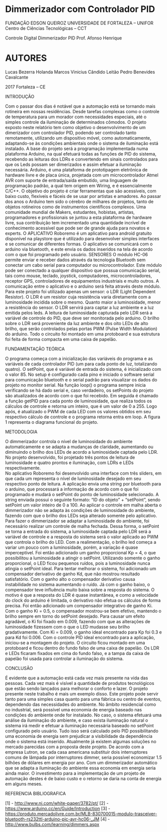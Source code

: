 ﻿# Dimmerizador com Controlador PID
 
FUNDAÇÃO EDSON QUEIROZ
UNIVERSIDADE DE FORTALEZA – UNIFOR
Centro de Ciências Tecnológicas – CCT

Controle Digital
Dimmerizador PID
Prof. Afonso Henrique

# AUTORES
Lucas Bezerra Holanda
Marcos Vinicius Cândido Leitão
Pedro Benevides Cavalcante


2017
Fortaleza – CE

INTRODUÇÃO

   Com o passar dos dias é notável que a automação está se tornando mais rotineira em nossas residências. Desde tarefas complexas como o controle de temperatura para um morador com necessidades especiais, até o simples controle da iluminação de determinados cômodos.
   O projeto exposto neste relatório tem como objetivo o desenvolvimento de um dimerizador com controlador PID, podendo ser controlado tanto remotamente, utilizando um dispositivo móvel, como automaticamente, adaptando-se às condições ambientais onde o sistema de iluminação está instalado. 
   A base do projeto será a programação implementada numa plataforma Arduino, na qual efetuará todas as funções de PID do sistema, recebendo as leituras dos LDRs e convertendo em sinais controlados para que os Leds possam ser dimerizados e assim efetuar a iluminação necessária. 
   Arduino, é uma plataforma de prototipagem eletrônica de hardware livre e de placa única, projetada com um microcontrolador Atmel AVR com suporte de entrada/saída embutido, uma linguagem de programação padrão, a qual tem origem em Wiring, e é essencialmente C/C++. O objetivo do projeto é criar ferramentas que são acessíveis, com baixo custo, flexíveis e fáceis de se usar por artistas e amadores.
   Ao passar dos anos o Arduino tem sido o cérebro de milhares de projetos, tanto de objetos rotineiros como de instrumentos científicos complexos. Uma comunidade mundial de Makers, estudantes, hobistas, artistas, programadores e profissionais se juntou a esta plataforma de hardware livre, sua contribuição tem incrementado uma quantidade incrível de conhecimento acessível que pode ser de grande ajuda para novatos e experts.
	O APLICATIVO
Roboremo é um aplicativo para android gratuito disponível na playstore que é utilizado para desenvolver simples interfaces e se comunicar de diferentes formas. O aplicativo se comunicará com o arduino via bluetooth, e este envia os dados inseridos na tela de acordo com o que foi programado pelo usuário. 
	SENSORES
   O módulo HC-06 permite enviar e receber dados através da tecnologia Bluetooth sem conectar um cabo serial para computador ou microcontrolador. Este módulo pode ser conectado a qualquer dispositivo que possua comunicação serial, tais como mouse, teclado, joystick, computadores, microcontroladores, receptor GPS, controladores de equipamentos industriais e muito outros. A comunicação entre o aplicativo e o arduino será feita através deste módulo.
   Para este projeto foi utilizado apenas um sensor: o LDR (Light Dependent Resistor). O LDR é um resistor cuja resistência varia diretamente com a luminosidade incidida sobre o mesmo. Quanto maior a luminosidade, menor a resistência do sensor. O LDR servirá para captar a luz ambiente e a luz emitida pelos leds. A leitura de luminosidade capturada pelo LDR será a variável de controle do PID, que deve ser monitorada pelo arduino.
   O brilho sobre o LDR será proveniente da luz ambiente e dos oito LEDs de alto brilho, que serão controlados pelas portas PWM (Pulse Width Modulation) do arduino. Todo o circuito foi montado em uma protoboard e sua estrutura foi feita de forma compacta em uma caixa de papelão.

FUNDAMENTAÇÃO TEÓRICA

O programa começa com a inicialização das variáveis do programa e as variáveis de cada controlador PID (um para cada ponto de luz, totalizando quatro). O setPoint, que é variável de entrada do sistema, é inicializado com o valor 85. No setup é configurado cada pino e iniciado o software serial para comunicação bluetooth e o serial padrão para visualizar os dados do projeto no monitor serial. Na função loop() o programa sempre inicia verificando se há dado serial e, caso verdadeiro, os setPoints do projeto são atualizados de acordo com o que foi recebido. Em seguida é chamado a função getPID para cada ponto de luminosidade, que realiza todos os cálculos de controle e retorna um inteiro, que é um valor de 0 a 255. Logo após, é atualizado o PWM de cada LED com os valores obtidos em seu respectivo cálculo de controle e o programa retorna entra em loop. A figura 1 representa o diagrama funcional do projeto. 

METODOLOGIA

   O dimmerizador controla o nível de luminosidade do ambiente automaticamente e se adapta a mudanças de claridade, aumentando ou diminuindo o brilho dos LEDs de acordo a luminosidade captada pelo LDR. No projeto desenvolvido, foi projetado três pontos de leitura de luminosidade e quatro prontos e iluminação, com LDRs e LEDs respectivamente.    
   No aplicativo Roboremo foi desenvolvido uma interface com três sliders, em que cada um representa o nível de luminosidade desejado em seu respectivo ponto de leitura. A aplicação envia uma string por bluetooth para o arduino, que processará a informação de acordo com o que foi programado e mudará o setPoint do ponto de luminosidade selecionado. A string enviada possui o seguinte formato: “ID do objeto” + “setPoint”, sendo setPoint um valor inteiro de 0 a 100.
   Ao aplicar o controle em malha aberta o dimmerizador não se adapta às condições de luminosidade do ambiente, fazendo com que o brilho dos LEDs seja alterado somente pelo aplicativo. Para fazer o dimmerizador se adaptar a luminosidade do ambiente, foi necessário realizar um controle de malha fechada. Dessa forma, o setPoint se torna a entrada do sistema, a luminosidade captada pelo LDR será a variável de controle e a resposta do sistema será o valor aplicado ao PWM que controla o brilho do LED. 
   Com a realimentação, o brilho led começa a variar um pouco com a luminosidade, porém, a variação é quase imperceptível. Foi então adicionado um ganho proporcional Kp =  4, o que possibilitou a luminosidade a atingir o setPoint. Utilizando somente o ganho proporcional, o LED ficou pequenos ruídos, pois a luminosidade nunca atingia o setPoint ideal. 
   Para tentar melhorar o sistema, foi adicionado um compensador derivativo de ganho Kd, que não mostrou resultado satisfatório. Com o ganho alto o compensador derivativo causa instabilidade no sistema aumentando o ruído. Já com o ganho baixo, o compensador teve influência muito baixa sobre a resposta do sistema. O motivo é que a resposta do LDR é quase instantânea, e como a velocidade do clock do arduino é limitada, o derivativo não efetua os cálculos de forma precisa. 
   Foi então adicionado um compensador integrativo de ganho Ki. Com o ganho Ki = 0.5, o compensador mostrou-se bem efetivo, mantendo o brilho sempre em torno do setPoint desejado. Para causar um efeito agradável, o Ki foi fixado em 0.009, fazendo com que as alterações de luminosidade fizessem com o que o LED mudasse seu brilho gradativamente. Com Ki = 0.009, o ganho ideal encontrado para Kp foi 0.3 e para Kd foi 0.006. 
   Com o controle PID ideal encontrado para a aplicação, iniciou-se a montagem do projeto. O circuito ficou montado em uma protoboard e ficou dentro do fundo falso de uma caixa de papelão. Os LDR e LEDs ficaram fixados em cima do fundo falso, e a tampa da caixa de papelão foi usada para controlar a iluminação do sistema.

CONCLUSÃO

  É evidente que a automação está cada vez mais presente na vida das pessoas. Cada vez mais é visível a quantidade de produtos tecnológicos que estão sendo lançados para melhorar o conforto e lazer. O projeto presente neste trabalho é mais um exemplo disso.
  Este projeto pode servir tanto para uma simples casa quanto para uma fábrica ou centro de eventos, dependendo das necessidades do ambiente. No âmbito residencial como no industrial, será possível uma economia de energia baseado nas condições do ambiente onde for instalado. No caso, o sistema efetuará uma análise da iluminação do ambiente, e caso exista iluminação natural o sistema irá medir e efetuar a iluminação necessária baseado no setPoint configurado pelo usuário. Tudo isso será calculado pelo PID possibilitando uma economia de energia sem prejudicar a visibilidade da dependência onde o sistema está inserido.
  Atualmente já existem algumas soluções no mercado parecidas com a proposta deste projeto. De acordo com a empresa Lutron, se cada casa americana substituir dois interruptores comuns de lâmpada por interruptores dimmer, seria possível economizar 1.5 bilhões de dólares em energia por ano. Com um dimmerizador automático que se adapta a iluminação do ambiente essa economia em energia seria ainda maior. O investimento para a implementação de um projeto de automação destes é de baixo custo e o retorno se daria na conta de energia em alguns meses.

REFERENCIA BIBLIOGRAFICA

[1] - http://www.ni.com/white-paper/3782/pt/
[2] - https://www.arduino.cc/en/Guide/Introduction
[3] - https://produto.mercadolivre.com.br/MLB-830700015-modulo-trasceiver-bluetooth-rs232ttl-arduino-pic-avr-hc06-_JM
[4] - http://www.bulbs.com/learning/dimmers.aspx
